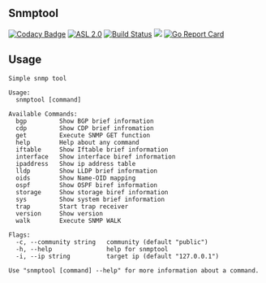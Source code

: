 ## Snmptool
[![Codacy Badge](https://api.codacy.com/project/badge/Grade/9e720e9e45f6456abfa18d27d0b8136c)](https://app.codacy.com/app/ganttee/snmptool?utm_source=github.com&utm_medium=referral&utm_content=ganttee/snmptool&utm_campaign=Badge_Grade_Dashboard)
[![ASL 2.0](https://img.shields.io/hexpm/l/plug.svg)](https://github.com/ganttee/snmptool/blob/master/LICENSE)
[![Build Status](https://travis-ci.org/ganttee/snmptool.svg?branch=master)](https://travis-ci.org/ganttee/snmptool)
[![](http://shields.katacoda.com/katacoda/smark/count.svg)](https://www.katacoda.com/smark/scenarios/snmptool)
[![Go Report Card](https://goreportcard.com/badge/github.com/ganttee/snmptool)](https://goreportcard.com/report/github.com/ganttee/snmptool)


## Usage
```
Simple snmp tool

Usage:
  snmptool [command]

Available Commands:
  bgp         Show BGP brief information
  cdp         Show CDP brief infromation
  get         Execute SNMP GET function
  help        Help about any command
  iftable     Show Iftable brief information
  interface   Show interface biref information
  ipaddress   Show ip address table
  lldp        Show LLDP brief information
  oids        Show Name-OID mapping
  ospf        Show OSPF biref information
  storage     Show storage biref information
  sys         Show system brief information
  trap        Start trap receiver
  version     Show version
  walk        Execute SNMP WALK

Flags:
  -c, --community string   community (default "public")
  -h, --help               help for snmptool
  -i, --ip string          target ip (default "127.0.0.1")

Use "snmptool [command] --help" for more information about a command.
```